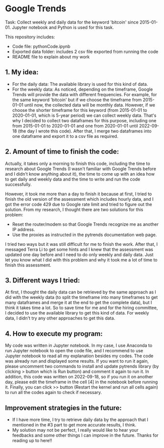 # Google Trends
Task: Collect weekly and daily data for the keyword 'bitcoin' since 2015-01-01. Jupyter notebook and Python is used for this task. 

This repository includes:
- Code file: pythonCode.ipynb
- Exported data folder: includes 2 csv file exported from running the code
- README file to explain about my work

## 1. My idea: 
- For the daily data: The available library is used for this kind of data.
- For the weekly data:
As noticed, depending on the timeframe, Google Trends will provide the data with different frequencies. For example, for the same keyword 'bitcoin' but if we choose the timeframe from 2015-01-01 until now, the collected data will be monthly data. However, if we choose the shorter timeframe for this keyword (from 2015-01-01 to 2020-01-01, which is 5-year period) we can collect weekly data. That's why I decided to collect two dataframes for this purpose, including one from 2015-01-01 to 2020-01-01 and one from 2020-01-01 until 2022-09-18 (the day I wrote this code). After that, I merge two dataframes into one dataframe and export it to a csv file as required.

## 2. Amount of time to finish the code:
Actually, it takes only a morning to finish this code, including the time to research about Google Trends (I wasn't familiar with Google Trends before and I didn't know anything about it), the time to come up with an idea how to get daily and weekly data and the time to write and run the code successfully. 

However, it took me more than a day to finish it because at first, I tried to finish the old version of the assessment which includes hourly data, and I got the error code 429 due to Google rate limit and tried to figure out the solution. From my research, I thought there are two solutions for this problem:
- Reset the router/modem so that Google Trends recognize me as another IP address.
- Use the proxies as instructed in the pytrends documentation web page.

I tried two ways but it was still difficult for me to finish the work. After that, I messaged Terra Li to get some hints and I knew that the assessment was updated one day before and I need to do only weekly and daily data. Just let you know what I did with this problem and why it took me a lot of time to finish this assessment.

## 3. Different ways I tried:
At first, I thought the daily data can be retrieved by the same approach as I did with the weekly data (to split the timeframe into many timeframes to get many dataframes and merge it at the end to get the complete data), but I think it takes time a lot. So to save time for me and for the hiring committee, I decided to use the available library to get this kind of data. For weekly data, I didn't try any other approaches to get this data.

## 4. How to execute my program:
My code was written in Jupyter notebook. In my case, I use Anaconda to run Jupyter notebook to open the code file, and I recommend to use Jupyter notebook to read all my explanation besides my codes. The code was already run and displayed some results. If you want to run it again, please uncomment two commands to install and update pytrends library (by clicking > button which is Run button) and comment it again to run it. In addition, this code was written on 2022-09-18, so if you run it on another day, please edit the timeframe in the cell [4] in the notebook before running it. Finally, you can click >> button (Restart the kernel and run all cells again) to run all the codes again to check if necessary. 

## Improvement strategies in the future:
- If I have more time, I try to retrieve daily data by the approach that I mentioned in the #3 part to get more accurate results, I think.
- My solution may not be perfect, I really would like to hear your feedbacks and some other things I can improve in the future. Thanks for reading up to here!!





